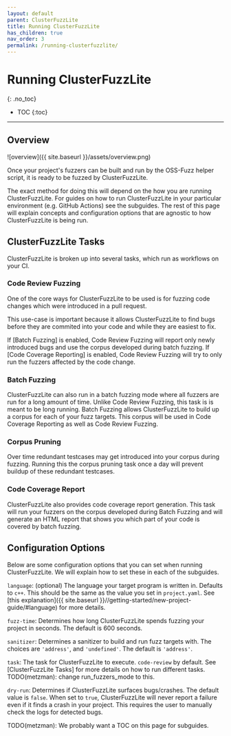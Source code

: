 ```yaml
---
layout: default
parent: ClusterFuzzLite
title: Running ClusterFuzzLite
has_children: true
nav_order: 3
permalink: /running-clusterfuzzlite/
---
```

# Running ClusterFuzzLite
{: .no_toc}

- TOC
{:toc}
---

## Overview
![overview]({{ site.baseurl }}/assets/overview.png)

Once your project's fuzzers can be built and run by the OSS-Fuzz helper script,
it is ready to be fuzzed by ClusterFuzzLite.

The exact method for doing this will depend on the how you are running
ClusterFuzzLite. For guides on how to run ClusterFuzzLite in your particular
environment (e.g. GitHub Actions) see the subguides.
The rest of this page will explain concepts and configuration options that are
agnostic to how ClusterFuzzLite is being run.

## ClusterFuzzLite Tasks

ClusterFuzzLite is broken up into several tasks, which run as workflows on your CI.

### Code Review Fuzzing

One of the core ways for ClusterFuzzLite to be used is for fuzzing code changes
which were introduced in a pull request.

This use-case is important because it allows ClusterFuzzLite to find bugs before
they are commited into your code and while they are easiest to fix.

If [Batch Fuzzing] is enabled, Code Review Fuzzing will report only newly
introduced bugs and use the corpus developed during batch fuzzing.
If [Code Coverage Reporting] is enabled, Code Review Fuzzing will try to only
run the fuzzers affected by the code change.

### Batch Fuzzing

ClusterFuzzLite can also run in a batch fuzzing mode where all fuzzers are run
for a long amount of time. Unlike Code Review Fuzzing, this task is is meant to
be long running. Batch Fuzzing allows ClusterFuzzLite to build up a corpus
for each of your fuzz targets. This corpus will be used in Code Coverage
Reporting as well as Code Review Fuzzing.

### Corpus Pruning

Over time redundant testcases may get introduced into your corpus during
fuzzing.  Running this the corpus pruning task once a day will prevent buildup
of these redundant testcases.

### Code Coverage Report

ClusterFuzzLite also provides code coverage report generation. This task will
run your fuzzers on the corpus developed during Batch Fuzzing and will generate
an HTML report that shows you which part of your code is covered by batch
fuzzing.

## Configuration Options

Below are some configuration options that you can set when running
ClusterFuzzLite.
We will explain how to set these in each of the subguides.

`language`: (optional) The language your target program is written in. Defaults
to `c++`. This should be the same as the value you set in `project.yaml`. See
[this explanation]({{ site.baseurl }}//getting-started/new-project-guide/#language)
for more details.

`fuzz-time`: Determines how long ClusterFuzzLite spends fuzzing your project in
seconds. The default is 600 seconds.

`sanitizer`: Determines a sanitizer to build and run fuzz targets with. The
choices are `'address'`, and `'undefined'`. The default is `'address'`.

`task`: The task for ClusterFuzzLite to execute. `code-review`
by default. See [ClusterFuzzLite Tasks] for more details on how to run different
tasks.
TODO(metzman): change run_fuzzers_mode to this.

`dry-run`: Determines if ClusterFuzzLite surfaces bugs/crashes. The default
value is `false`. When set to `true`, ClusterFuzzLite will never report a
failure even if it finds a crash in your project. This requires the user to
manually check the logs for detected bugs.

TODO(metzman): We probably want a TOC on this page for subguides.

